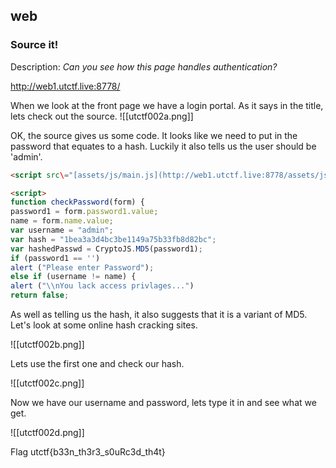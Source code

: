 ## web

### Source it!
Description:
*Can you see how this page handles authentication?*

http://web1.utctf.live:8778/

When we look at the front page we have a login portal. As it says in the title, lets check out the source.
![[utctf002a.png]]

OK, the source gives us some code. It looks like we need to put in the password that equates to a hash. Luckily it also tells us the user should be 'admin'.

```html
<script src\="[assets/js/main.js](http://web1.utctf.live:8778/assets/js/main.js)"></script>

<script>
function checkPassword(form) {
password1 = form.password1.value;
name = form.name.value;
var username = "admin";
var hash = "1bea3a3d4bc3be1149a75b33fb8d82bc";
var hashedPasswd = CryptoJS.MD5(password1);
if (password1 == '')
alert ("Please enter Password");
else if (username != name) {
alert ("\\nYou lack access privlages...")
return false;
```

As well as telling us the hash, it also suggests that it is a variant of MD5. Let's look at some online hash cracking sites.

![[utctf002b.png]]

Lets use the first one and check our hash.

![[utctf002c.png]]

Now we have our username and password, lets type it in and see what we get.

![[utctf002d.png]]

Flag
utctf{b33n_th3r3_s0uRc3d_th4t}